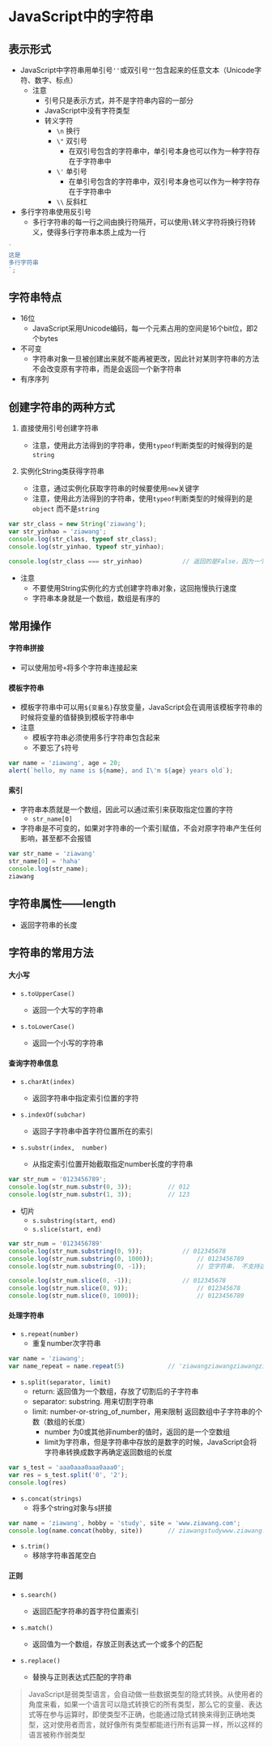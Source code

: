# JavaScript中的字符串

## 表示形式
- JavaScript中字符串用单引号`''`或双引号`""`包含起来的任意文本（Unicode字符、数字、标点）
	- 注意
		- 引号只是表示方式，并不是字符串内容的一部分
		- JavaScript中没有字符类型
		- 转义字符
			- `\n`   换行
			- `\"`    双引号
				- 在双引号包含的字符串中，单引号本身也可以作为一种字符存在于字符串中
			- `\'`     单引号
				- 在单引号包含的字符串中，双引号本身也可以作为一种字符存在于字符串中
			- `\\`     反斜杠
- 多行字符串使用反引号
	- 多行字符串的每一行之间由换行符隔开，可以使用`\`转义字符将换行符转义，使得多行字符串本质上成为一行

```javascript
`
这是
多行字符串
`;
```

## 字符串特点
- 16位
	- JavaScript采用Unicode编码，每一个元素占用的空间是16个bit位，即2个bytes
- 不可变
	- 字符串对象一旦被创建出来就不能再被更改，因此针对某则字符串的方法不会改变原有字符串，而是会返回一个新字符串
- 有序序列


## 创建字符串的两种方式
1. 直接使用引号创建字符串
	- 注意，使用此方法得到的字符串，使用`typeof`判断类型的时候得到的是`string`


2. 实例化String类获得字符串
	- 注意，通过实例化获取字符串的时候要使用`new`关键字
	- 注意，使用此方法得到的字符串，使用`typeof`判断类型的时候得到的是`object` 而不是`string`
	
```javascript
var str_class = new String('ziawang');
var str_yinhao = 'ziawang';
console.log(str_class, typeof str_class);
console.log(str_yinhao, typeof str_yinhao);

console.log(str_class === str_yinhao)   		// 返回的是False，因为一个是字符串String对象，一个是object 对象，在绝对相等条件比较时不会做隐式转换，因此是False
``` 

- 注意
	- 不要使用String实例化的方式创建字符串对象，这回拖慢执行速度
	- 字符串本身就是一个数组，数组是有序的

## 常用操作

#### 字符串拼接
- 可以使用加号`+`将多个字符串连接起来

#### 模板字符串
- 模板字符串中可以用`${变量名}`存放变量，JavaScript会在调用该模板字符串的时候将变量的值替换到模板字符串中
- 注意	
	- 模板字符串必须使用多行字符串包含起来
	- 不要忘了`$`符号 

```javascript
var name = 'ziawang', age = 20;
alert(`hello, my name is ${name}, and I\'m ${age} years old`);
```

#### 索引
- 字符串本质就是一个数组，因此可以通过索引来获取指定位置的字符
	 - `str_name[0]`
- 字符串是不可变的，如果对字符串的一个索引赋值，不会对原字符串产生任何影响，甚至都不会报错

```javascript
var str_name = 'ziawang'
str_name[0] = 'haha'
console.log(str_name);
ziawang
``` 


## 字符串属性——length
- 返回字符串的长度 
## 字符串的常用方法
#### 大小写

- `s.toUpperCase()`
	- 返回一个大写的字符串

- `s.toLowerCase()`
	- 返回一个小写的字符串


#### 查询字符串信息
- `s.charAt(index)`
	- 返回字符串中指定索引位置的字符

- `s.indexOf(subchar)`
	- 返回子字符串中首字符位置所在的索引

- `s.substr(index,  number)`
	- 从指定索引位置开始截取指定number长度的字符串


```javascript 
var str_num = '0123456789';
console.log(str_num.substr(0, 3));			// 012
console.log(str_num.substr(1, 3));			// 123
```

- 切片
	- `s.substring(start, end)`
	- `s.slice(start, end)`

```javascript
var str_num = '0123456789'
console.log(str_num.substring(0, 9));			// 012345678
console.log(str_num.substring(0, 1000));			// 0123456789
console.log(str_num.substring(0, -1));  			// 空字符串， 不支持这种切法

console.log(str_num.slice(0, -1));				// 012345678
console.log(str_num.slice(0, 9));					// 012345678
console.log(str_num.slice(0, 1000));				// 0123456789
```


#### 处理字符串
- `s.repeat(number)`
	- 重复number次字符串

```javascript
var name = 'ziawang';
var name_repeat = name.repeat(5)			// 'ziawangziawangziawangziawangziawang'
```


- `s.split(separator, limit)`
	- return: 返回值为一个数组，存放了切割后的子字符串
	- separator: substring. 用来切割字符串
	- limit: number-or-string_of_number，用来限制 返回数组中子字符串的个数（数组的长度）
		- number 为0或其他非number的值时，返回的是一个空数组
		- limit为字符串，但是字符串中存放的是数字的时候，JavaScript会将字符串转换成数字再确定返回数组的长度

```javascript
var s_test = 'aaa0aaa0aaa0aaa0';
var res = s_test.split('0', '2');
console.log(res)
```

- `s.concat(strings)`
	- 将多个string对象与s拼接

```javascript
var name = 'ziawang', hobby = 'study', site = 'www.ziawang.com';
console.log(name.concat(hobby, site))		// ziawangstudywww.ziawang.com
```

- `s.trim()`
	- 移除字符串首尾空白


#### 正则

	
- `s.search()`
	- 返回匹配字符串的首字符位置索引
- `s.match()`
	- 返回值为一个数组，存放正则表达式一个或多个的匹配
	
- `s.replace()` 
	- 替换与正则表达式匹配的字符串




> JavaScript是弱类型语言，会自动做一些数据类型的隐式转换。从使用者的角度来看，如果一个语言可以隐式转换它的所有类型，那么它的变量、表达式等在参与运算时，即使类型不正确，也能通过隐式转换来得到正确地类型，这对使用者而言，就好像所有类型都能进行所有运算一样，所以这样的语言被称作弱类型
